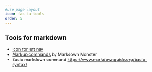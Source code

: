 ```yaml
---
#use page layout
icon: fas fa-tools
order: 5
---
```


## Tools for markdown
* <a href="https://www.w3schools.com/icons/icons_reference.asp" target="_blank">Icon for left nav</a>
* [Markup commands](https://markdownmonster.west-wind.com/docs/Markdown-Monster-Documentation/An-Introduction-to-Markdown.html) by Markdown Monster
* Basic markdown command <https://www.markdownguide.org/basic-syntax/>